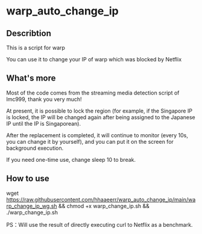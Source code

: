 # warp_auto_change_ip

## Describtion
This is a script for warp

You can use it to change your IP of warp which was blocked by Netflix

## What's more
Most of the code comes from the streaming media detection script of lmc999, thank you very much!

At present, it is possible to lock the region (for example, if the Singapore IP is locked, the IP will be changed again after being assigned to the Japanese IP until the IP is Singaporean).

After the replacement is completed, it will continue to monitor (every 10s, you can change it by yourself), and you can put it on the screen for background execution.

If you need one-time use, change sleep 10 to break.

## How to use
wget https://raw.githubusercontent.com/hhaaeerr/warp_auto_change_ip/main/warp_change_ip_wg.sh && chmod +x warp_change_ip.sh && ./warp_change_ip.sh

PS：Will use the result of directly executing curl to Netflix as a benchmark.

